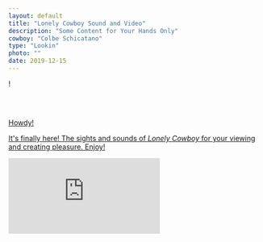 ```yaml
---
layout: default
title: "Lonely Cowboy Sound and Video"
description: "Some Content for Your Hands Only"
cowboy: "Colbe Schicatano"
type: "Lookin"
photo: ""
date: 2019-12-15
---
```

!

<h2><b><a href="https://github.com/CowboyCollective/Thelonelycowboymusicvideo/archive/master.zip"</a></b></h2><br>

Howdy!

It's finally here! The sights and sounds of *Lonely Cowboy* for your viewing and creating pleasure. Enjoy!

<iframe id="youtube" src="https://www.youtube.com/embed/dne3T8a0JhQ" frameborder="0" allow="accelerometer; autoplay; encrypted-media; gyroscope; picture-in-picture" allowfullscreen></iframe><br>


<h2><b><a href="https://github.com/CowboyCollective/Thelonelycowboymusicvideo/archive/master.zip"</a></b></h2><br>

